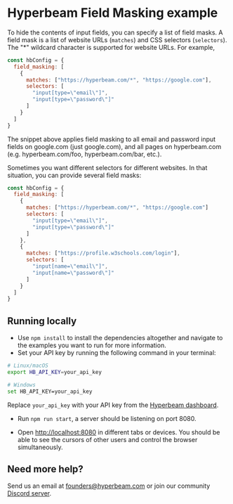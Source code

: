 # Hyperbeam Field Masking example

To hide the contents of input fields, you can specify a list of field masks. A field mask is a list of website URLs (`matches`) and CSS selectors (`selectors`). The "\*" wildcard character is supported for website URLs. For example,

```js
const hbConfig = {
  field_masking: [
    {
      matches: ["https://hyperbeam.com/*", "https://google.com"],
      selectors: [
        "input[type=\"email\"]",
        "input[type=\"password\"]"
      ]
    }
  ]
}
```

The snippet above applies field masking to all email and password input fields on google.com (just google.com), and all pages on hyperbeam.com (e.g. hyperbeam.com/foo, hyperbeam.com/bar, etc.).

Sometimes you want different selectors for different websites. In that situation, you can provide several field masks:

```js
const hbConfig = {
  field_masking: [
    {
      matches: ["https://hyperbeam.com/*", "https://google.com"]
      selectors: [
        "input[type=\"email\"]",
        "input[type=\"password\"]"
      ]
    },
    {
      matches: ["https://profile.w3schools.com/login"],
      selectors: [
        "input[name=\"email\"]",
        "input[name=\"password\"]"
      ]
    }
  ]
}
```

## Running locally

- Use `npm install` to install the dependencies altogether and navigate to the examples you want to run for more information.
- Set your API key by running the following command in your terminal:

```bash
# Linux/macOS
export HB_API_KEY=your_api_key

# Windows
set HB_API_KEY=your_api_key
```

Replace `your_api_key` with your API key from the [Hyperbeam dashboard](https://hyperbeam.com/dashboard).

- Run `npm run start`, a server should be listening on port 8080.

- Open <http://localhost:8080> in different tabs or devices. You should be able to see the cursors of other users and control the browser simultaneously.

## Need more help?

Send us an email at [founders@hyperbeam.com](mailto:founders@hyperbeam.com) or join our community [Discord server](https://discord.gg/D78RsGfQjq).
